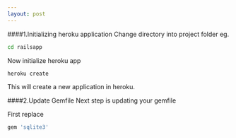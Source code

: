 ```yaml
---
layout: post
---
```


####1.Initializing heroku application
Change directory into project folder eg.
```bash
cd railsapp
```
Now initialize heroku app

```bash
heroku create
```

This will create a new application in heroku.

####2.Update Gemfile
Next step is updating your gemfile

First replace

```ruby
gem 'sqlite3'
```
